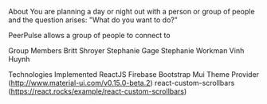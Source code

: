 About
You are planning a day or night out with a person or group of people and the question arises: "What do you want to do?"

PeerPulse allows a group of people to connect to

Group Members
Britt Shroyer
Stephanie Gage
Stephanie Workman
Vinh Huynh

Technologies Implemented
ReactJS
Firebase
Bootstrap
Mui Theme Provider (http://www.material-ui.com/v0.15.0-beta.2)
react-custom-scrollbars (https://react.rocks/example/react-custom-scrollbars)
